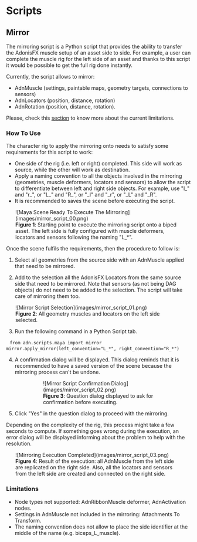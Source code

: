 # Scripts

## Mirror

The mirroring script is a Python script that provides the ability to transfer the AdonisFX muscle setup of an asset side to side. For example, a user can complete the muscle rig for the left side of an asset and thanks to this script it would be possible to get the full rig done instantly. 

Currently, the script allows to mirror:

- AdnMuscle (settings, paintable maps, geometry targets, connections to sensors)
- AdnLocators (position, distance, rotation)
- AdnRotation (position, distance, rotation).

Please, check this [section](#limitations) to know more about the current limitations.

### How To Use

The character rig to apply the mirroring onto needs to satisfy some requirements for this script to work:

- One side of the rig (i.e. left or right) completed. This side will work as source, while the other will work as destination.
- Apply a naming convention to all the objects involved in the mirroring (geometries, muscle deformers, locators and sensors) to allow the script to differentiate between left and right side objects. For example, use "l_" and "r_", or "L_" and "R_", or "\_l" and "\_r", or "\_L" and "\_R".
- It is recommended to saves the scene before executing the script.

<figure style="width:90%; margin-left:5%" markdown>
      ![Maya Scene Ready To Execute The Mirroring](images/mirror_script_00.png)
      <figcaption><b>Figure 1</b>: Starting point to execute the mirroring script onto a biped asset. The left side is fully configured with muscle deformers, locators and sensors following the naming "L_*".</figcaption>
</figure>

Once the scene fulfils the requirements, then the procedure to follow is:

1. Select all geometries from the source side with an AdnMuscle applied that need to be mirrored.

2. Add to the selection all the AdonisFX Locators from the same source side that need to be mirrored. Note that sensors (as not being DAG objects) do not need to be added to the selection. The script will take care of mirroring them too.

<figure style="width:90%; margin-left:5%" markdown>
      ![Mirror Script Selection](images/mirror_script_01.png)
      <figcaption><b>Figure 2</b>: All geometry muscles and locators on the left side selected.</figcaption>
</figure>

3. Run the following command in a Python Script tab.

<pre><code style="white-space: pre; margin: 20px 0; padding: 10px; box-sizing: border-box;">from adn.scripts.maya import mirror
mirror.apply_mirror(left_convention="L_*", right_convention="R_*")
</code></pre>

4. A confirmation dialog will be displayed. This dialog reminds that it is recommended to have a saved version of the scene because the mirroring process can't be undone.

<figure style="width:60%; margin-left:20%" markdown>
      ![Mirror Script Confirmation Dialog](images/mirror_script_02.png)
      <figcaption><b>Figure 3</b>: Question dialog displayed to ask for confirmation before executing.</figcaption>
</figure>

5. Click "Yes" in the question dialog to proceed with the mirroring.

Depending on the complexity of the rig, this process might take a few seconds to compute. If something goes wrong during the execution, an error dialog will be displayed informing about the problem to help with the resolution.

<figure style="width:90%; margin-left:5%" markdown>
      ![Mirroring Execution Completed](images/mirror_script_03.png)
      <figcaption><b>Figure 4</b>: Result of the execution: all AdnMuscle from the left side are replicated on the right side. Also, all the locators and sensors from the left side are created and connected on the right side.</figcaption>
</figure>

### Limitations

- Node types not supported: AdnRibbonMuscle deformer, AdnActivation nodes.
- Settings in AdnMuscle not included in the mirroring: Attachments To Transform.
- The naming convention does not allow to place the side identifier at the middle of the name (e.g. biceps_L_muscle).
